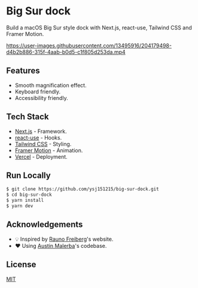 # Big Sur dock

Build a macOS Big Sur style dock with Next.js, react-use, Tailwind CSS and Framer Motion.

https://user-images.githubusercontent.com/13495916/204179498-d4b2b886-315f-4aab-b0d5-c1f805d253da.mp4

## Features

- Smooth magnification effect.
- Keyboard friendly.
- Accessibility friendly.

## Tech Stack

- [Next.js](https://nextjs.org/) - Framework.
- [react-use](https://github.com/streamich/react-use) - Hooks.
- [Tailwind CSS](https://tailwindcss.com/) - Styling.
- [Framer Motion](https://www.framer.com/motion/) - Animation.
- [Vercel](https://vercel.com/) - Deployment.

## Run Locally

```bash
$ git clone https://github.com/ysj151215/big-sur-dock.git
$ cd big-sur-dock
$ yarn install
$ yarn dev
```

## Acknowledgements

- 💡 Inspired by [Rauno Freiberg](https://twitter.com/raunofreiberg)'s website.
- ❤️ Using [Austin Malerba](https://twitter.com/austin_malerba/status/1556678271374397440)'s codebase.
## License

[MIT](https://choosealicense.com/licenses/mit/)
